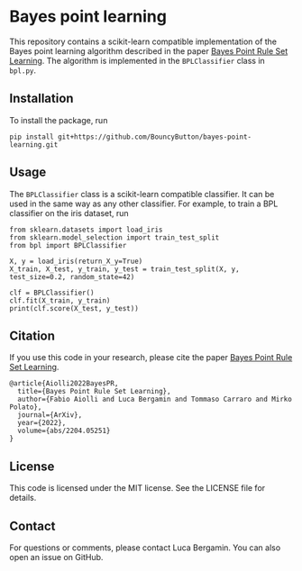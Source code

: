 # Bayes point learning

This repository contains a scikit-learn compatible implementation of the Bayes point learning algorithm described in the
paper [Bayes Point Rule Set Learning](https://arxiv.org/abs/2204.05251). The algorithm is implemented in
the `BPLClassifier` class in `bpl.py`.

## Installation

To install the package, run

    pip install git+https://github.com/BouncyButton/bayes-point-learning.git

## Usage

The `BPLClassifier` class is a scikit-learn compatible classifier. It can be used in the same way as any other classifier.
For example, to train a BPL classifier on the iris dataset, run

    from sklearn.datasets import load_iris
    from sklearn.model_selection import train_test_split
    from bpl import BPLClassifier

    X, y = load_iris(return_X_y=True)
    X_train, X_test, y_train, y_test = train_test_split(X, y, test_size=0.2, random_state=42)

    clf = BPLClassifier()
    clf.fit(X_train, y_train)
    print(clf.score(X_test, y_test))

## Citation

If you use this code in your research, please cite the paper [Bayes Point Rule Set Learning](https://arxiv.org/abs/2204.05251).

    @article{Aiolli2022BayesPR,
      title={Bayes Point Rule Set Learning},
      author={Fabio Aiolli and Luca Bergamin and Tommaso Carraro and Mirko Polato},
      journal={ArXiv},
      year={2022},
      volume={abs/2204.05251}
    }

## License

This code is licensed under the MIT license. See the LICENSE file for details.

## Contact

For questions or comments, please contact Luca Bergamin. You can also open an issue on GitHub. 
